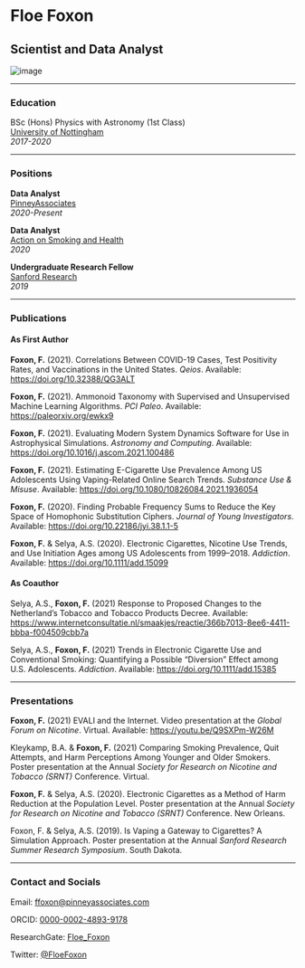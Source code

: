 # Floe Foxon
## Scientist and Data Analyst

![image](https://pbs.twimg.com/profile_images/1382760175208120320/ibTMqGjJ_400x400.jpg)


_____________________________


### Education

BSc (Hons) Physics with Astronomy (1st Class) \
[University of Nottingham](https://www.nottingham.ac.uk/physics/) \
*2017-2020*


_____________________________

### Positions

**Data Analyst** \
[PinneyAssociates](https://www.pinneyassociates.com/team/floe-foxon/) \
*2020-Present*


**Data Analyst** \
[Action on Smoking and Health](https://ash.org.uk/home/) \
*2020*


**Undergraduate Research Fellow** \
[Sanford Research](https://research.sanfordhealth.org/) \
*2019*



_____________________________

### Publications

#### As First Author

**Foxon, F.** (2021). Correlations Between COVID-19 Cases, Test Positivity Rates, and Vaccinations in the United States. *Qeios*. Available: https://doi.org/10.32388/QG3ALT


**Foxon, F.** (2021). Ammonoid Taxonomy with Supervised and Unsupervised Machine Learning Algorithms. *PCI Paleo*. Available: https://paleorxiv.org/ewkx9


**Foxon, F.** (2021). Evaluating Modern System Dynamics Software for Use in Astrophysical Simulations. *Astronomy and Computing*. Available: https://doi.org/10.1016/j.ascom.2021.100486


**Foxon, F.** (2021). Estimating E-Cigarette Use Prevalence Among US Adolescents Using Vaping-Related Online Search Trends. *Substance Use & Misuse*. Available: https://doi.org/10.1080/10826084.2021.1936054


**Foxon, F.** (2020). Finding Probable Frequency Sums to Reduce the Key Space of Homophonic Substitution Ciphers. *Journal of Young Investigators*. Available: https://doi.org/10.22186/jyi.38.1.1-5


**Foxon, F.** & Selya, A.S. (2020). Electronic Cigarettes, Nicotine Use Trends, and Use Initiation Ages among US Adolescents from 1999–2018. *Addiction*. Available: https://doi.org/10.1111/add.15099

#### As Coauthor

Selya, A.S., **Foxon, F.** (2021) Response to Proposed Changes to the Netherland’s Tobacco and Tobacco Products Decree. Available: https://www.internetconsultatie.nl/smaakjes/reactie/366b7013-8ee6-4411-bbba-f004509cbb7a


Selya, A.S., **Foxon, F.** (2021) Trends in Electronic Cigarette Use and Conventional Smoking: Quantifying a Possible “Diversion” Effect among U.S. Adolescents. *Addiction*. Available: https://doi.org/10.1111/add.15385


_____________________________

### Presentations

**Foxon, F.** (2021) EVALI and the Internet. Video presentation at the *Global Forum on Nicotine*. Virtual. Available: https://youtu.be/Q9SXPm-W26M


Kleykamp, B.A. & **Foxon, F.** (2021) Comparing Smoking Prevalence, Quit Attempts, and Harm Perceptions Among Younger and Older Smokers. Poster presentation at the Annual *Society for Research on Nicotine and Tobacco (SRNT)* Conference. Virtual.


**Foxon, F.** & Selya, A.S. (2020). Electronic Cigarettes as a Method of Harm Reduction at the Population Level. Poster presentation at the Annual *Society for Research on Nicotine and Tobacco (SRNT)* Conference. New Orleans.


Foxon, F. & Selya, A.S. (2019). Is Vaping a Gateway to Cigarettes? A Simulation Approach. Poster presentation at the Annual *Sanford Research Summer Research Symposium*. South Dakota.


_____________________________


### Contact and Socials

Email: ffoxon@pinneyassociates.com


ORCID: [0000-0002-4893-9178](https://orcid.org/0000-0002-4893-9178)


ResearchGate: [Floe_Foxon](https://www.researchgate.net/profile/Floe_Foxon)


Twitter: [@FloeFoxon](https://twitter.com/FloeFoxon)
